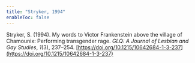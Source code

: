 ```yaml
---
title: "Stryker, 1994"
enableToc: false
---
```


Stryker, S. (1994). My words to Victor Frankenstein above the village of Chamounix: Performing transgender rage. *GLQ: A Journal of Lesbian and Gay Studies*, *1*(3), 237–254. [https://doi.org/10.1215/10642684-1-3-237](https://doi.org/10.1215/10642684-1-3-237)
